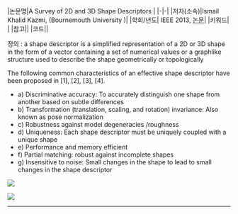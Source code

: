 
|논문명|A Survey of 2D and 3D Shape Descriptors |
|-|-|
|저자(소속)|Ismail Khalid Kazmi, (Bournemouth University )|
|학회/년도| IEEE 2013, [논문](http://ieeexplore.ieee.org/stamp/stamp.jsp?arnumber=6658152)|
|키워드| |
|참고||
|코드||

정의 : a shape descriptor is a simplified representation of a 2D or 3D shape in the form of a vector containing a set of numerical values or a graphlike structure used to describe the shape geometrically or topologically 

The following common characteristics of an effective shape descriptor have been proposed in [1], [2], [3], [4].
- a) Discriminative accuracy: To accurately distinguish one shape from another based on subtle differences
- b) Transformation (translation, scaling, and rotation) invariance: Also known as pose normalization
- c) Robustness against model degeneracies /roughness 
- d) Uniqueness: Each shape descriptor must be uniquely coupled with a unique shape
- e) Performance and memory efficient
- f) Partial matching: robust against incomplete shapes
- g) Insensitive to noise: Small changes in the shape to lead to small changes in the shape descriptor 


![](https://i.imgur.com/ACX39em.png)

![](https://i.imgur.com/xaS4CgW.png)


---





